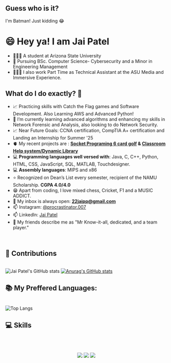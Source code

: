 ## Guess who is it? 
I'm Batman! Just kidding 😂

<h1>😄 Hey ya! I am Jai Patel</h1> 

- 📍🇺🇸 A student at Arizona State University
- 📖 Pursuing BSc. Computer Science- Cybersecurity and a Minor in Engineering Management
- 🧑🏽‍💻 I also work Part Time as Technical Assistant at the ASU Media and Immersive Experience.
  
<h2>What do I do exactly? 🤔</h2>

- 📈 Practicing skills with Catch the Flag games and Software Development. Also Learning AWS and Advanced Python!
- 🌱 I’m currently learning advanced algorithms and enhancing my skills in Network Forensic and Analysis, also looking to do Network Security.
- 📈 Near Future Goals: CCNA certification, CompTIA A+ certification and Landing an Internship for Summer '25
- 🫀 My recent projects are : <a href= "https://github.com/procrastinator007/socketprogramgame/"> <b>Socket Programing 6 card golf</a> & <a href= "https://github.com/procrastinator007/CSE-360-Project"> Classroom Help system/Dynamic Library</a></b>
- 💻 <b>Programming languages well versed with</b>: Java, C, C++, Python, HTML, CSS, JavaScript, SQL, MATLAB, Touchdesigner.
- 💻 <b>Assembly languages</b>: MIPS and x86
- ⭐ Recognized on Dean’s List every semester, recipient of the NAMU Scholarship. <b>CGPA 4.0/4.0</b>
- 😁 Apart from coding, I love mixed chess, Cricket, F1 and a MUSIC ADDICT. 
- 📧 My inbox is always open: <b>22jaipp@gmail.com</b>
- 📫 Instagram: <a href="https://www.instagram.com/procrastinator.007/">@procrastinator.007</a>
- 📫 Linkedln: <a href="www.linkedin.com/in/jai-patel-asu">Jai Patel</a>
- 🌻 My friends describe me as "Mr Know-it-all, dedicated, and a team player."

 <br><h2> 📱 Contributions </h2> </br>
 ![Jai Patel's GitHub stats](https://github-readme-stats.vercel.app/api?username=procrastinator007&show_icons=true&theme=radical) 
 [![Anurag's GitHub stats](https://github-readme-stats-two-teal-97.vercel.app/api?username=procrastinator007)](https://github.com/procrastinator007/github-readme-stats)
 <br><h2> 📚 My Preffered Languages: </h2> </br>
 ![Top Langs](https://github-readme-stats.vercel.app/api/top-langs/?username=procrastinator007&layout=donut-vertical&show_icons=true&theme=radical)
 <br><h2> 💻 Skills </h2> </br>
<br/>
<div align="center">
    <img src="https://skillicons.dev/icons?i=react,bootstrap,html,css,vscode,github,git,r" />
    <img src="https://skillicons.dev/icons?i=nodejs,python,javascript,express,mysql,mongodb,c,java,flask" />
    <img src="https://skillicons.dev/icons?i=bash,postman,linux,redhat,tensorflow,cpp"/><br>
</div>
